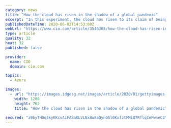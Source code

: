 ```yaml
---
category: news
title: "How the cloud has risen in the shadow of a global pandemic"
excerpt: "In this experiment, the cloud has risen to its claim of being scalable and resilient. The sudden shift of millions of people to a remote work infrastructure has been made possible only due to the cloud."
publishedDateTime: 2020-06-02T14:53:00Z
webUrl: "https://www.cio.com/article/3546305/how-the-cloud-has-risen-in-the-shadow-of-a-global-pandemicin-a-disrupted-world-cloud-computing-rol.html"
type: article
quality: 32
heat: 32
published: false

provider:
  name: CIO
  domain: cio.com

topics:
  - Azure

images:
  - url: "https://images.idgesg.net/images/article/2020/01/gettyimages-1064982786-100828145-large.jpg"
    width: 1200
    height: 762
    title: "How the cloud has risen in the shadow of a global pandemic"

secured: "z9byTH0q3kyKKcvAiFABaKLVLNx8w8aOynGSl0KxfztFMiQ7RflqCeFwneC3YucqwoTX37yLg04obPzdiwX/iajb1754x56Ew2GUCK+At81ynb+RIPhx4OwwCE6Nk9H6rBzsIM/ecQXB4lvEAZ0/sQBcpzDnBQXVE/zTKNKqsh5HRsTVMp+My9Vu/hSHFNwd6JXGnU++2555N9TzW4hByM8SXtF+vGgx3VSfpCbN1psC31sWHxmp08khE/mvtaVU0U+a7JTKb8MS8zBrt4/U+GdX7GhW4HHxA2GX1zlAOPs2U7u+YUo2WH5MbihJ/KiJ;Kz6QHNhoWErUd4v6jOYuPg=="
---
```


